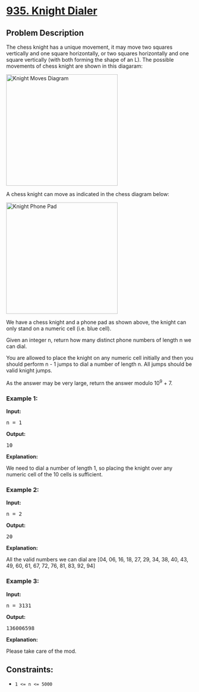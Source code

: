 <!-- 935. Knight Dialer -->

<h1>
  <a href="https://leetcode.com/problems/knight-dialer/?envType=daily-question&envId=2023-11-27">935. Knight Dialer</a>
</h1>

<h2>Problem Description</h2>

<p>
  The chess knight has a unique movement, it may move two squares vertically and one square horizontally, or two squares horizontally and one square vertically (with both forming the shape of an L). The possible movements of chess knight are shown in this diagaram:
</p>

<p>
  <img src="knight_moves_diagram.png" alt="Knight Moves Diagram" width="300">
</p>

<p>
  A chess knight can move as indicated in the chess diagram below:
</p>

<p>
  <img src="knight_phone_pad.png" alt="Knight Phone Pad" width="300">
</p>

<p>
  We have a chess knight and a phone pad as shown above, the knight can only stand on a numeric cell (i.e. blue cell).
</p>

<p>
  Given an integer n, return how many distinct phone numbers of length n we can dial.
</p>

<p>
  You are allowed to place the knight on any numeric cell initially and then you should perform n - 1 jumps to dial a number of length n. All jumps should be valid knight jumps.
</p>

<p>
  As the answer may be very large, return the answer modulo 10<sup>9</sup> + 7.
</p>

<h3>Example 1:</h3>

<p><strong>Input:</strong></p>

<pre>
n = 1
</pre>

<strong>Output:</strong>

<pre>
10
</pre>

<strong>Explanation:</strong>

<p>
  We need to dial a number of length 1, so placing the knight over any numeric cell of the 10 cells is sufficient.
</p>

<h3>Example 2:</h3>

<p><strong>Input:</strong></p>

<pre>
n = 2
</pre>

<strong>Output:</strong>

<pre>
20
</pre>

<strong>Explanation:</strong>

<p>
  All the valid numbers we can dial are [04, 06, 16, 18, 27, 29, 34, 38, 40, 43, 49, 60, 61, 67, 72, 76, 81, 83, 92, 94]
</p>

<h3>Example 3:</h3>

<p><strong>Input:</strong></p>

<pre>
n = 3131
</pre>

<strong>Output:</strong>

<pre>
136006598
</pre>

<strong>Explanation:</strong>

<p>
  Please take care of the mod.
</p>

<h2>Constraints:</h2>

<ul>
  <li><code>1 <= n <= 5000</code></li>
</ul>

<!-- End of 935. Knight Dialer -->
